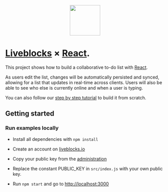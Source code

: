 <p align="center">
  <a href="https://liveblocks.io">
    <img src="https://liveblocks.io/icon-192x192.png" height="96">
  </a>
</p>

# [Liveblocks](https://liveblocks.io) × [React](https://reactjs.org/).

This project shows how to build a collaborative to-do list with [React](https://reactjs.org/).

As users edit the list, changes will be automatically persisted and synced, allowing for a list that updates in real-time across clients. Users will also be able to see who else is currently online and when a user is typing.

You can also follow our [step by step tutorial](https://liveblocks.io/docs/tutorials/multiplayer-to-do-list/react) to build it from scratch.

## Getting started

### Run examples locally

- Install all dependencies with `npm install`

- Create an account on [liveblocks.io](https://liveblocks.io/dashboard)

- Copy your public key from the [administration](https://liveblocks.io/dashboard/apikeys)

- Replace the constant PUBLIC_KEY in `src/index.js` with your own public key.

- Run `npm start` and go to [http://localhost:3000](http://localhost:3000)
